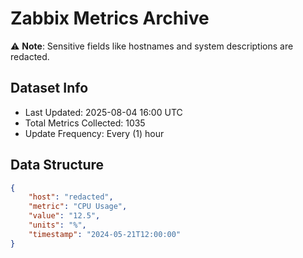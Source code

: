 # Zabbix Metrics Archive

⚠️ **Note**: Sensitive fields like hostnames and system descriptions are redacted.

## Dataset Info
- Last Updated: 2025-08-04 16:00 UTC
- Total Metrics Collected: 1035
- Update Frequency: Every (1) hour

## Data Structure
```json
{
    "host": "redacted",
    "metric": "CPU Usage",
    "value": "12.5",
    "units": "%",
    "timestamp": "2024-05-21T12:00:00"
}
```
